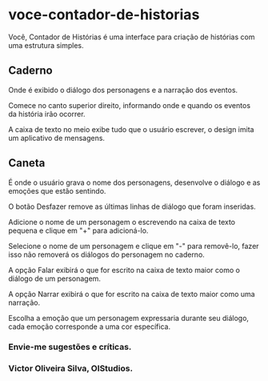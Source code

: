 # voce-contador-de-historias
Você, Contador de Histórias é uma interface para criação de histórias com uma estrutura simples.
## Caderno
Onde é exibido o diálogo dos personagens e a narração dos eventos.

Comece no canto superior direito, informando onde e quando os eventos da história irão ocorrer.

A caixa de texto no meio exibe tudo que o usuário escrever, o design imita um aplicativo de mensagens.
## Caneta
É onde o usuário grava o nome dos personagens, desenvolve o diálogo e as emoções que estão sentindo.

O botão Desfazer remove as últimas linhas de diálogo que foram inseridas.

Adicione o nome de um personagem o escrevendo na caixa de texto pequena e clique em "+" para adicioná-lo.

Selecione o nome de um personagem e clique em "-" para removê-lo, fazer isso não removerá os diálogos do personagem no caderno.

A opção Falar exibirá o que for escrito na caixa de texto maior como o diálogo de um personagem.

A opção Narrar exibirá o que for escrito na caixa de texto maior como uma narração.

Escolha a emoção que um personagem expressaria durante seu diálogo, cada emoção corresponde a uma cor específica.
### Envie-me sugestões e críticas.
### Victor Oliveira Silva, OlStudios.

